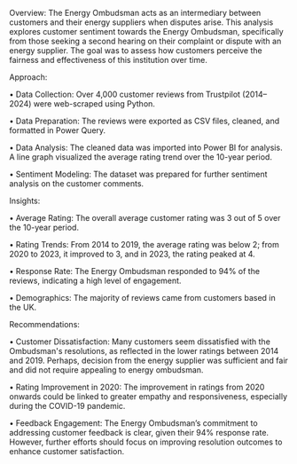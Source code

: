 Overview: 
The Energy Ombudsman acts as an intermediary between customers and their energy suppliers when disputes arise. This analysis explores customer sentiment towards the Energy Ombudsman, specifically from those seeking a second hearing on their complaint or dispute with an energy supplier. The goal was to assess how customers perceive the fairness and effectiveness of this institution over time.

Approach:

•	Data Collection: Over 4,000 customer reviews from Trustpilot (2014–2024) were web-scraped using Python.

•	Data Preparation: The reviews were exported as CSV files, cleaned, and formatted in Power Query.

•	Data Analysis: The cleaned data was imported into Power BI for analysis. A line graph visualized the average rating trend over the 10-year period.

•	Sentiment Modeling: The dataset was prepared for further sentiment analysis on the customer comments.

Insights:

•	Average Rating: The overall average customer rating was 3 out of 5 over the 10-year period.

•	Rating Trends: From 2014 to 2019, the average rating was below 2; from 2020 to 2023, it improved to 3, and in 2023, the rating peaked at 4.

•	Response Rate: The Energy Ombudsman responded to 94% of the reviews, indicating a high level of engagement.

•	Demographics: The majority of reviews came from customers based in the UK.

Recommendations:

•	Customer Dissatisfaction: Many customers seem dissatisfied with the Ombudsman's resolutions, as reflected in the lower ratings between 2014 and 2019. Perhaps, decision from the energy supplier was sufficient and fair and did not require appealing to energy ombudsman.

•	Rating Improvement in 2020: The improvement in ratings from 2020 onwards could be linked to greater empathy and responsiveness, especially during the COVID-19 pandemic.

•	Feedback Engagement: The Energy Ombudsman’s commitment to addressing customer feedback is clear, given their 94% response rate. However, further efforts should focus on improving resolution outcomes to enhance customer satisfaction.

